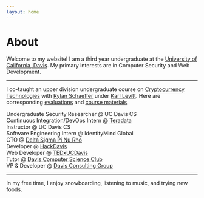 ```yaml
---
layout: home
---
```

# About 

Welcome to my website! I am a third year undergraduate at the [University of California, Davis](https://www.ucdavis.edu/). My primary interests are in Computer Security and Web Development.

---

I co-taught an upper division undergraduate course on [Cryptocurrency Technologies](http://rylanschaeffer.github.io/resources/198FCourseSyllabus.pdf) with
[Rylan Schaeffer](https://www.linkedin.com/in/rylanschaeffer) under [Karl Levitt](http://faculty.engineering.ucdavis.edu/levitt/). Here are corresponding <a href="https://yangvincent.github.io/VincentECS198F.pdf" target="_blank">evaluations</a> and <a href="https://github.com/RylanSchaeffer/ECS198-Cryptocurrency-Technologies" target="_blank">course materials</a>.

Undergraduate Security Researcher @ UC Davis CS<br>
Continuous Integration/DevOps Intern @ [Teradata](http://www.teradata.com/?LangType=1033)<br> 
Instructor @ UC Davis CS <br>
Software Engineering Intern @ IdentityMind Global<br>
CTO @ [Delta Sigma Pi Nu Rho](https://www.dsp-nurho.com)<br>
Developer @ [HackDavis](http://hackdavis.io/)<br>
Web Developer @ [TEDxUCDavis](http://www.tedxucdavis.com/)<br>
Tutor @ [Davis Computer Science Club](https://daviscsclub.org/)<br>
VP &#38; Developer @ [Davis Consulting Group](http://davisconsultinggroup.org)

---

In my free time, I enjoy snowboarding, listening to music, and trying new foods. 
